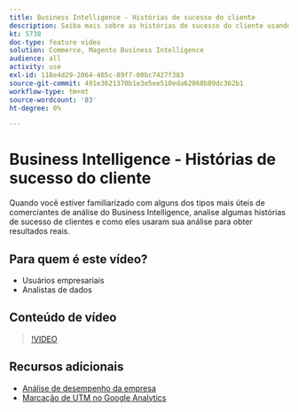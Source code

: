 ```yaml
---
title: Business Intelligence - Histórias de sucesso do cliente
description: Saiba mais sobre as histórias de sucesso do cliente usando o Business Intelligence.
kt: 5738
doc-type: feature video
solution: Commerce, Magento Business Intelligence
audience: all
activity: use
exl-id: 118e4d29-2064-465c-89f7-00bc7427f383
source-git-commit: 491e3621370b1e3e5ee510eda62868b89dc362b1
workflow-type: tm+mt
source-wordcount: '83'
ht-degree: 0%

---
```


# Business Intelligence - Histórias de sucesso do cliente

Quando você estiver familiarizado com alguns dos tipos mais úteis de comerciantes de análise do Business Intelligence, analise algumas histórias de sucesso de clientes e como eles usaram sua análise para obter resultados reais.

## Para quem é este vídeo?

- Usuários empresariais
- Analistas de dados

## Conteúdo de vídeo

>[!VIDEO](https://video.tv.adobe.com/v/35992?quality=12&learn=on)

## Recursos adicionais

- [Análise de desempenho da empresa](https://docs.magento.com/mbi/data-analyst/analysis/bus-perf-analysis.html)
- [Marcação de UTM no Google Analytics](https://docs.magento.com/mbi/best-practices/utm-tagging-google.html)
